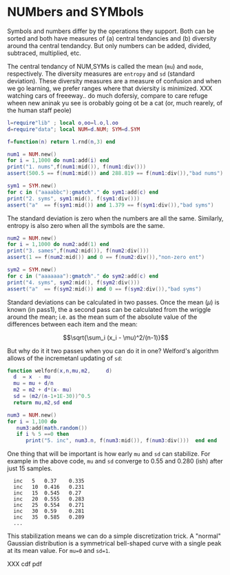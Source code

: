 # NUMbers and SYMbols

Symbols and numbers differ
by the operations they support.
Both can be sorted and both
have measures of (a) central
tendancies and (b) diversity around
tha central tendandcy. But only
numbers can be added, divided,
subtraced, multiplied, etc.

The central tendancy of NUM,SYMs
is called the mean (`mu`) and
`mode`, respectively. The diversity
measures are `entropy` and `sd`
(standard deviation). These
diversity measures are a measure of
confusion and when we go learning,
we prefer ranges where that dviersity is 
minimized.
XXX watching cars of freeeway.. 
do much dofersiy, compare to care refuge wheen new aninak yu see is orobably going ot be  a cat
(or, much rearely, of the human staff peole)


```lua
l=require"lib" ; local o,oo=l.o,l.oo
d=require"data"; local NUM=d.NUM; SYM=d.SYM

f=function(n) return l.rnd(n,3) end

num1 = NUM.new()
for i = 1,1000 do num1:add(i) end
print("1. nums",f(num1:mid()), f(num1:div()))
assert(500.5 == f(num1:mid()) and 288.819 == f(num1:div()),"bad nums")

sym1 = SYM.new()
for c in ("aaaabbc"):gmatch"." do sym1:add(c) end
print("2. syms", sym1:mid(), f(sym1:div()))
assert("a"  == f(sym1:mid()) and 1.379 == f(sym1:div()),"bad syms")
```

The standard deviation is zero when the numbers are all the same.
Similarly, entropy is also zero when all the symbols are the same.
```lua
num2 = NUM.new()
for i = 1,1000 do num2:add(1) end
print("3. sames",f(num2:mid()), f(num2:div()))
assert(1 == f(num2:mid()) and 0 == f(num2:div()),"non-zero ent")

sym2 = SYM.new()
for c in ("aaaaaaa"):gmatch"." do sym2:add(c) end
print("4. syms", sym2:mid(), f(sym2:div()))
assert("a"  == f(sym2:mid()) and 0 == f(sym2:div()),"bad syms")
```

Standard deviations can be calculated in two passes. Once the mean ($\mu$)
is known (in pass1), the a second pass can be calculated
from the wriggle around the mean; i.e. 
as the mean sum of the absolute value of the differences between
each item and the mean:

$$\sqrt{\sum_i (x_i - \mu)^2/(n-1)}$$

But why do it it two passes when you can do it in one? Welford's
algorithm allows of the incremetanl updating of `sd`:

```lua
function welford(x,n,mu,m2,     d)
  d  = x  - mu
  mu = mu + d/n
  m2 = m2 + d*(x- mu)
  sd = (m2/(n-1+1E-30))^0.5
  return mu,m2,sd end

num3 = NUM.new()
for i = 1,100 do 
   num3:add(math.random())
   if i % 5 ==0 then  
      print("5. inc", num3.n, f(num3:mid()), f(num3:div()))  end end
```
One thing that will be important is how early `mu` and `sd` can
stabilize. For example in the above code, `mu` and `sd` converge
to 0.55 and 0.280 (ish) after just 15 samples.

      inc	5	0.37	0.335
      inc	10	0.416	0.231
      inc	15	0.545	0.27
      inc	20	0.555	0.283
      inc	25	0.554	0.271
      inc	30	0.59	0.281
      inc	35	0.585	0.289
      ...

This stabilization means we can do a simple discretization trick. A "normal" Gaussian distribution is a symmetrical bell-shaped curve with a single peak
at its mean value. For `mu=0` and `sd=1`. 

XXX cdf pdf
